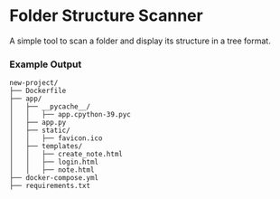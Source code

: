 # Folder Structure Scanner

A simple tool to scan a folder and display its structure in a tree format.

### Example Output
```
new-project/
├── Dockerfile
├── app/
│   ├── __pycache__/
│   │   ├── app.cpython-39.pyc
│   ├── app.py
│   ├── static/
│   │   ├── favicon.ico
│   ├── templates/
│   │   ├── create_note.html
│   │   ├── login.html
│   │   ├── note.html
├── docker-compose.yml
├── requirements.txt
```

